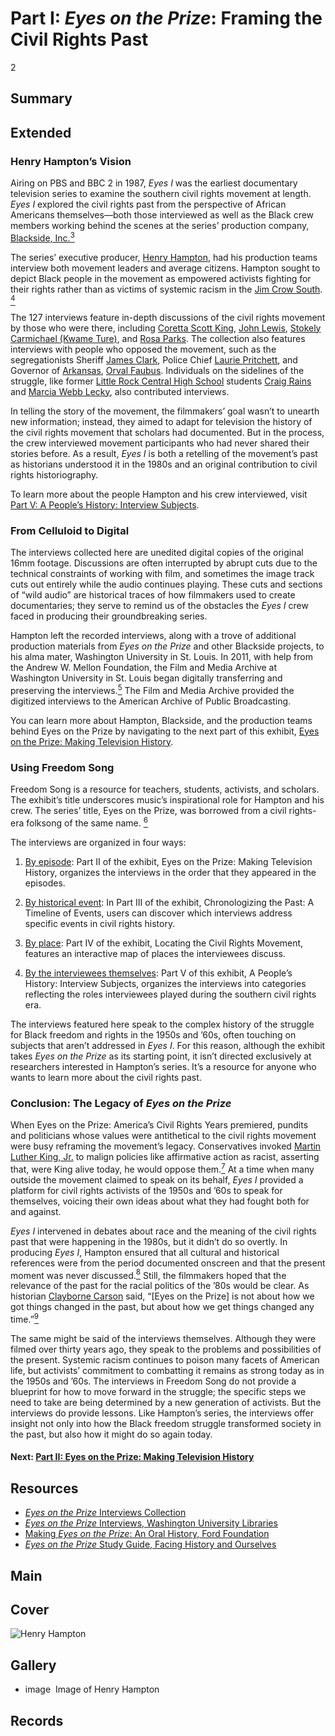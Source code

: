 # Part I: *Eyes on the Prize*: Framing the Civil Rights Past

2

## Summary

## Extended

### Henry Hampton’s Vision

Airing on PBS and BBC 2 in 1987, *Eyes I* was the earliest documentary television series to examine the southern civil rights movement at length. *Eyes I* explored the civil rights past from the perspective of African Americans themselves—both those interviewed as well as the Black crew members working behind the scenes at the series’ production company, [Blackside, Inc.](/2-making-television-history#Blackside)[<sup>3</sup>](/exhibits/eotp/notes#3)

The series’ executive producer, [Henry Hampton](/exhibits/eotp/2-making-television-history#HenryHampton), had his production teams interview both movement leaders and average citizens. Hampton sought to depict Black people in the movement as empowered activists fighting for their rights rather than as victims of systemic racism in the [Jim Crow South](https://www.pbs.org/wgbh/americanexperience/features/freedom-riders-jim-crow-laws/). [<sup>4</sup>](/exhibits/eotp/notes#4)   

The 127 interviews feature in-depth discussions of the civil rights movement by those who were there, including [Coretta Scott King](https://americanarchive.org/catalog/cpb-aacip_151-542j679j5g), [John Lewis](https://americanarchive.org/catalog?f%5Bspecial_collections%5D%5B%5D=eotp-i-interviews&q=John+Lewis&utf8=%E2%9C%93&f%5baccess_types%5d%5b%5d=online), [Stokely Carmichael (Kwame Ture)](https://americanarchive.org/catalog/cpb-aacip_151-7659c6sr1g), and [Rosa Parks](https://americanarchive.org/catalog/cpb-aacip_151-610vq2sx12). The collection also features interviews with people who opposed the movement, such as the segregationists Sheriff [James Clark](https://americanarchive.org/catalog/cpb-aacip_151-q814m92882), Police Chief [Laurie Pritchett](https://americanarchive.org/catalog/cpb-aacip_151-sq8qb9w27j), and Governor of [Arkansas](https://civilrightstrail.com/state/arkansas/), [Orval Faubus](https://americanarchive.org/catalog/cpb-aacip_151-0k26970k16). Individuals on the sidelines of the struggle, like former [Little Rock Central High School](https://civilrightstrail.com/attraction/little-rock-central-high-school-national-historic-site/) students [Craig Rains](https://americanarchive.org/catalog/cpb-aacip_151-nz80k27945) and [Marcia Webb Lecky](https://americanarchive.org/catalog/cpb-aacip_151-wp9t14vm6c), also contributed interviews. 

In telling the story of the movement, the filmmakers’ goal wasn’t to unearth new information; instead, they aimed to adapt for television the history of the civil rights movement that scholars had documented. But in the process, the crew interviewed movement participants who had never shared their stories before. As a result, *Eyes I* is both a retelling of the movement’s past as historians understood it in the 1980s and an original contribution to civil rights historiography.

To learn more about the people Hampton and his crew interviewed, visit [Part V: A People’s History: Interview Subjects](/exhibits/eotp/5-interview-subjects/).

### From Celluloid to Digital

The interviews collected here are unedited digital copies of the original 16mm footage. Discussions are often interrupted by abrupt cuts due to the technical constraints of working with film, and sometimes the image track cuts out entirely while the audio continues playing. These cuts and sections of “wild audio” are historical traces of how filmmakers used to create documentaries; they serve to remind us of the obstacles the *Eyes I* crew faced in producing their groundbreaking series. 

Hampton left the recorded interviews, along with a trove of additional production materials from *Eyes on the Prize* and other Blackside projects, to his alma mater, Washington University in St. Louis. In 2011, with help from the Andrew W. Mellon Foundation, the Film and Media Archive at Washington University in St. Louis began digitally transferring and preserving the interviews.[<sup>5</sup>](/exhibits/eotp/notes#5) The Film and Media Archive provided the digitized interviews to the American Archive of Public Broadcasting.

You can learn more about Hampton, Blackside, and the production teams behind Eyes on the Prize by navigating to the next part of this exhibit, [Eyes on the Prize: Making Television History](/exhibits/eotp/2-making-television-history/).    

### Using Freedom Song

Freedom Song is a resource for teachers, students, activists, and scholars. The exhibit’s title underscores music’s inspirational role for Hampton and his crew. The series’ title, Eyes on the Prize, was borrowed from a civil rights-era folksong of the same name. [<sup>6</sup>](/exhibits/eotp/notes#6)

The interviews are organized in four ways:
1)	[By episode](/exhibits/eotp/2-making-television-history/): Part II of the exhibit, Eyes on the Prize: Making Television History, organizes the interviews in the order that they appeared in the episodes. 

2)	[By historical event](/exhibits/eotp/3-timeline-of-events/): In Part III of the exhibit, Chronologizing the Past: A Timeline of Events, users can discover which interviews address specific events in civil rights history.

3)	[By place](/exhibits/eotp/4-locating-the-movement/): Part IV of the exhibit, Locating the Civil Rights Movement, features an interactive map of places the interviewees discuss.

4)	[By the interviewees themselves](/exhibits/eotp/5-interview-subjects/): Part V of this exhibit, A People’s History: Interview Subjects, organizes the interviews into categories reflecting the roles interviewees played during the southern civil rights era. 

The interviews featured here speak to the complex history of the struggle for Black freedom and rights in the 1950s and ’60s, often touching on subjects that aren’t addressed in *Eyes I*. For this reason, although the exhibit takes *Eyes on the Prize* as its starting point, it isn’t directed exclusively at researchers interested in Hampton’s series. It’s a resource for anyone who wants to learn more about the civil rights past.

### Conclusion: The Legacy of *Eyes on the Prize*

When Eyes on the Prize: America’s Civil Rights Years premiered, pundits and politicians whose values were antithetical to the civil rights movement were busy reframing the movement’s legacy. Conservatives invoked [Martin Luther King, Jr.](https://thekingcenter.org/about-tkc/martin-luther-king-jr/) to malign policies like affirmative action as racist, asserting that, were King alive today, he would oppose them.[<sup>7</sup>](/exhibits/eotp/notes#7) At a time when many outside the movement claimed to speak on its behalf, *Eyes I* provided a platform for civil rights activists of the 1950s and ’60s to speak for themselves, voicing their own ideas about what they had fought both for and against.

*Eyes I* intervened in debates about race and the meaning of the civil rights past that were happening in the 1980s, but it didn’t do so overtly. In producing *Eyes I*, Hampton ensured that all cultural and historical references were from the period documented onscreen and that the present moment was never discussed.[<sup>8</sup>](/exhibits/eotp/notes#8) Still, the filmmakers hoped that the relevance of the past for the racial politics of the ’80s would be clear. As historian [Clayborne Carson](https://kinginstitute.stanford.edu/clayborne-carson) said, “[Eyes on the Prize] is not about how we got things changed in the past, but about how we get things changed any time.”[<sup>9</sup>](/exhibits/eotp/notes#9)

The same might be said of the interviews themselves. Although they were filmed over thirty years ago, they speak to the problems and possibilities of the present. Systemic racism continues to poison many facets of American life, but activists’ commitment to combatting it remains as strong today as in the 1950s and ’60s. The interviews in Freedom Song do not provide a blueprint for how to move forward in the struggle; the specific steps we need to take are being determined by a new generation of activists. But the interviews do provide lessons. Like Hampton’s series, the interviews offer insight not only into how the Black freedom struggle transformed society in the past, but also how it might do so again today.


#### Next: [Part II: Eyes on the Prize: Making Television History](/exhibits/eotp/2-making-television-history/)

## Resources

- [*Eyes on the Prize* Interviews Collection](https://americanarchive.org/special_collections/eotp-i-interviews)
- [*Eyes on the Prize* Interviews, Washington University Libraries](http://digital.wustl.edu/eyesontheprize/)
- [Making *Eyes on the Prize*: An Oral History, Ford Foundation](https://www.fordfoundation.org/just-matters/ford-forum/making-eyes-on-the-prize-an-oral-history/)
- [*Eyes on the Prize* Study Guide, Facing History and Ourselves](https://www.facinghistory.org/books-borrowing/eyes-prize-americas-civil-rights-movement)

## Main

## Cover
  <img title="Cover Image" alt="Henry Hampton" src="https://s3.amazonaws.com/americanarchive.org/exhibits/henry-hampton.jpg">

## Gallery
  - <a class="type">image</a>
    <img alt="" src="https://s3.amazonaws.com/americanarchive.org/exhibits/henry-hampton.jpg">
    <a class="caption-text">Image of Henry Hampton</a>

## Records
